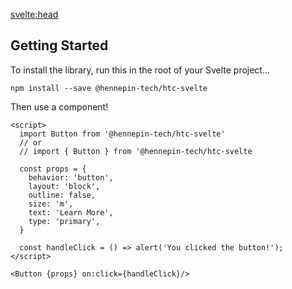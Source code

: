 <script lang=ts>
  
</script>

<svelte:head>
  <title>Getting Started</title>
</svelte:head>

## Getting Started
To install the library, run this in the root of your Svelte project...

```shell
npm install --save @hennepin-tech/htc-svelte
```

Then use a component!

```svelte
<script>
  import Button from '@hennepin-tech/htc-svelte'
  // or 
  // import { Button } from '@hennepin-tech/htc-svelte

  const props = {
    behavior: 'button',
    layout: 'block',
    outline: false,
    size: 'm',
    text: 'Learn More',
    type: 'primary',
  }

  const handleClick = () => alert('You clicked the button!');
</script>

<Button {props} on:click={handleClick}/>
```
